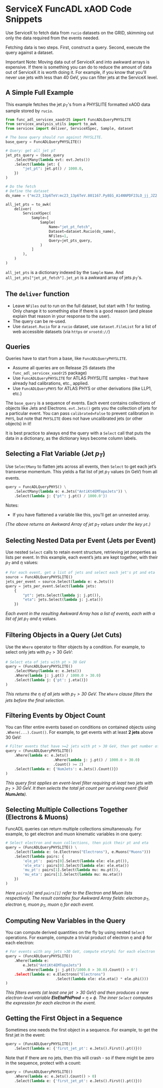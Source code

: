 # ServiceX FuncADL xAOD Code Snippets

Use ServiceX to fetch data from `rucio` datasets on the GRID, skimming out only the data required from the events needed.

Fetching data is two steps. First, construct a query. Second, execute the query against a dataset.

Important Note: Moving data out of ServiceX and into awkward arrays is expensive. If there is something you can do to reduce the amount of data out of ServiceX it is worth doing it. For example, if you know that you'll never use jets with less than 40 GeV, you can filter jets at the ServiceX level.

## A Simple Full Example

This example fetches the jet $p_T$'s from a PHYSLITE formatted xAOD data sample stored by `rucio`.

```python
from func_adl_servicex_xaodr25 import FuncADLQueryPHYSLITE
from servicex_analysis_utils import to_awk
from servicex import deliver, ServiceXSpec, Sample, dataset

# The base query should run against PHYSLITE.
base_query = FuncADLQueryPHYSLITE()

# Query: get all jet pT
jet_pts_query = (base_query
    .SelectMany(lambda evt: evt.Jets())
    .Select(lambda jet: {
        "jet_pt": jet.pt() / 1000.0,
    })
)

# Do the fetch
# Define the dataset
ds_name = ("mc23_13p6TeV:mc23_13p6TeV.801167.Py8EG_A14NNPDF23LO_jj_JZ2.deriv.DAOD_PHYSLITE.e8514_e8528_a911_s4114_r15224_r15225_p6697")

all_jet_pts = to_awk(
    deliver(
        ServiceXSpec(
            Sample=[
                Sample(
                    Name="jet_pt_fetch",
                    Dataset=dataset.Rucio(ds_name),
                    NFiles=1,
                    Query=jet_pts_query,
                )
            ]
        ),
    )
)
```

`all_jet_pts` is a dictionary indexed by the `Sample` `Name`. And `all_jet_pts["jet_pt_fetch"].jet_pt` is a awkward array of jets $p_T$'s.

## The `deliver` function

* Leave `NFiles` out to run on the full dataset, but start with 1 for testing. Only change it to something else if there is a good reason (and please explain that reason in your response to the user).
* The query can be re-used.
* Use `dataset.Rucio` for a `rucio` dataset, use `dataset.FileList` for a list of web accessible datasets (via `https` or `xrootd://`)

## Queries

Queries have to start from a base, like `FuncADLQueryPHYSLITE`.

* Assume all queries are on Release 25 datasets (the `func_adl_servicex_xaodr25` package)
* Use `FuncADLQueryPHYSLITE` for ATLAS PHYSLITE samples - that have already had calibrations, etc., applied.
* Use `FuncADLQueryPHYS` for ATLAS PHYS or other derivations (like LLP1, etc.)

The `base_query` is a sequence of events. Each event contains collections of objects like Jets and Electrons. `evt.Jets()` gets you the collection of jets for a particular event. You can pass `calibrated=False` to prevent calibration in `PHYS`, but note that `PHYSLITE` does not have uncalibrated jets (or other objects) in it!

It is best practice to always end the query with a `Select` call that puts the data in a dictionary, as the dictionary keys become column labels.

## Selecting a Flat Variable (Jet $p_T$)

Use `SelectMany` to flatten jets across all events, then `Select` to get each jet’s transverse momentum. This yields a flat list of jet $p_T$ values (in GeV) from all events.

```python
query = FuncADLQueryPHYS() \
    .SelectMany(lambda e: e.Jets("AntiKt4EMTopoJets")) \
    .Select(lambda j: {"pt": j.pt() / 1000.0'})
```

Notes:

- If you have flattened a variable like this, you'll get an unnested array.

*(The above returns an Awkward Array of jet $p_T$ values under the key `pt`.)*

## Selecting Nested Data per Event (Jets per Event)

Use nested `Select` calls to retain event structure, retrieving jet properties as lists per event. In this example, each event’s jets are kept together, with their $p_T$ and $\eta$ values:

```python
# For each event, get a list of jets and select each jet's pt and eta
source = FuncADLQueryPHYSLITE()
jets_per_event = source.Select(lambda e: e.Jets())
query = jets_per_event.Select(lambda jets: 
    {
        "pt": jets.Select(lambda j: j.pt()),
        "eta": jets.Select(lambda j: j.eta())
    })
```

*Each event in the resulting Awkward Array has a list of events, each with a list of jet $p_T$ and $\eta$ values.*

## Filtering Objects in a Query (Jet Cuts)

Use the `Where` operator to filter objects by a condition. For example, to select only jets with $p_T > 30~GeV$:

```python
# Select eta of jets with pt > 30 GeV
query = (FuncADLQueryPHYSLITE()
    .SelectMany(lambda e: e.Jets())
    .Where(lambda j: j.pt() / 1000.0 > 30.0)
    .Select(lambda j: {'pt': j.eta()})
)
```

*This returns the $\eta$ of all jets with $p_T > 30$ GeV. The `Where` clause filters the jets before the final selection.*

## Filtering Events by Object Count

You can filter entire events based on conditions on contained objects using `.Where(...).Count()`. For example, to get events with at least **2 jets** above 30 GeV:

```python
# Filter events that have >=2 jets with pt > 30 GeV, then get number of jets in those events
query = (FuncADLQueryPHYSLITE()
    .Where(lambda e: e.Jets()
                      .Where(lambda j: j.pt() / 1000.0 > 30.0)
                      .Count() >= 2)
    .Select(lambda e: {'NumJets': e.Jets().Count()})
)
```

*This query first applies an event-level filter requiring at least two jets with $p_T>30$ GeV. It then selects the total jet count per surviving event (field **NumJets**).*

## Selecting Multiple Collections Together (Electrons & Muons)

FuncADL queries can return multiple collections simultaneously. For example, to get electron and muon kinematic variables in one query:

```python
# Select electron and muon collections, then pick their pt and eta
query = (FuncADLQueryPHYSLITE() \
    .Select(lambda e: (e.Electrons("Electrons"), e.Muons("Muons")))
    .Select(lambda pairs: {
        'ele_pt':  pairs[0].Select(lambda ele: ele.pt()),
        'ele_eta': pairs[0].Select(lambda ele: ele.eta())
        'mu_pt': pairs[1].Select(lambda mu: mu.pt()),
        'mu_eta': pairs[1].Select(lambda mu: mu.eta())
    })
)
```

*Here `pairs[0]` and `pairs[1]` refer to the Electron and Muon lists respectively. The result contains four Awkward Array fields: electron $p_T$, electron $\eta$, muon $p_T$, muon $\eta$ for each event.*

## Computing New Variables in the Query

You can compute derived quantities on the fly by using nested `Select` operations. For example, compute a trivial product of electron $\eta$ and $\phi$ for each electron:

```python
# For events with any jets >30 GeV, compute eta*phi for each electron
query = (FuncADLQueryPHYSLITE()
    .Where(lambda e: 
        e.Jets("AntiKt4EMTopoJets")
         .Where(lambda j: j.pt()/1000.0 > 30.0).Count() > 0')
    .Select(lambda e: e.Electrons("Electrons")
                       .Select(lambda ele: ele.eta() * ele.phi()))
)
```

*This filters events (at least one jet $>30$ GeV) and then produces a new electron-level variable **EleEtaPhiProd** = $\eta \times \phi$. The inner `Select` computes the expression for each electron in the event.*

## Getting the First Object in a Sequence

Sometimes one needs the first object in a sequence. For example, to get the first jet in the event:

```python
query = (FuncADLQueryPHYSLITE()
    .Select(lambda e: {'first_jet_pt': e.Jets().First().pt()}))
```

Note that if there are no jets, then this will crash - so if there might be zero in the sequence, protect with a count:

```python
query = (FuncADLQueryPHYSLITE()
    .Where(lambda e: e.Jets().Count() > 0)
    .Select(lambda e: {'first_jet_pt': e.Jets().First().pt()}))
```
